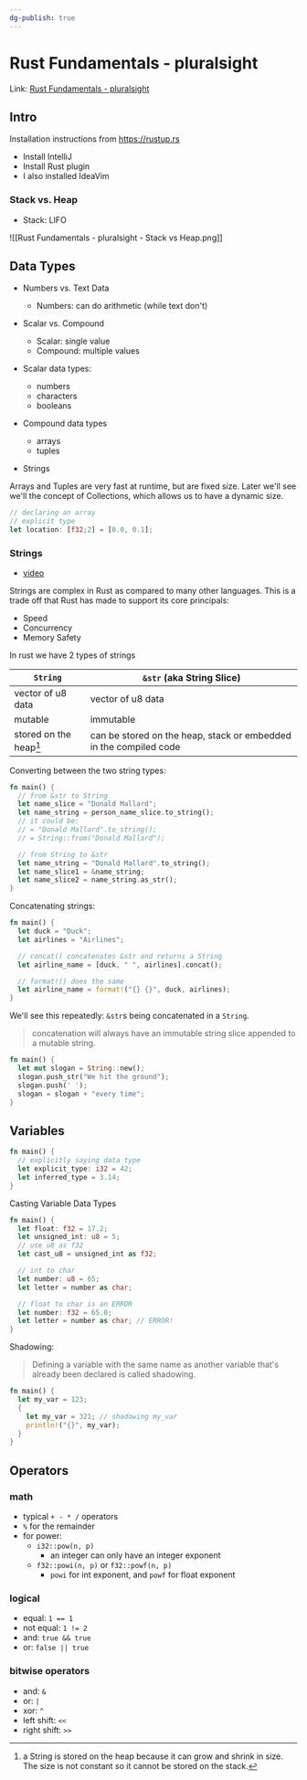 ```yaml
---
dg-publish: true
---
```

# Rust Fundamentals - pluralsight

Link: [Rust Fundamentals - pluralsight](https://app.pluralsight.com/library/courses/fundamentals-rust/table-of-contents)


## Intro

Installation instructions from https://rustup.rs

- Install IntelliJ
- Install Rust plugin
- I also installed IdeaVim

### Stack vs. Heap

- Stack: LIFO

![[Rust Fundamentals - pluralsight - Stack vs Heap.png]]


## Data Types

- Numbers vs. Text Data
    - Numbers: can do arithmetic (while text don't)
- Scalar vs. Compound
    - Scalar: single value
    - Compound: multiple values

- Scalar data types:
    - numbers
    - characters
    - booleans
- Compound data types
    - arrays
    - tuples
- Strings

Arrays and Tuples are very fast at runtime, but are fixed size. Later we'll see we'll the concept of Collections, which allows us to have a dynamic size.

```rust
// declaring an array
// explicit type
let location: [f32;2] = [0.0, 0.1];
```


### Strings

- [video](https://app.pluralsight.com/course-player?clipId=962406ba-2b5e-4153-a484-d8efa0fb2ea2)

Strings are complex in Rust as compared to many other languages. This is a trade off that Rust has made to support its core principals:

- Speed
- Concurrency
- Memory Safety

In rust we have 2 types of strings

| `String`           | `&str` (aka String Slice)                                         |
| ------------------ | ----------------------------------------------------------------- |
| vector of u8 data  | vector of u8 data                                                 |
| mutable            | immutable                                                         |
| stored on the heap[^1] | can be stored on the heap, stack or embedded in the compiled code |

[^1]: a String is stored on the heap because it can grow and shrink in size. The size is not constant so it cannot be stored on the stack.

Converting between the two string types:

```rust
fn main() {
  // from &str to String
  let name_slice = "Donald Mallard";
  let name_string = person_name_slice.to_string();
  // it could be:
  // = "Donald Mallard".to_string();
  // = String::from("Donald Mallard");

  // from String to &str
  let name_string = "Donald Mallard".to_string();
  let name_slice1 = &name_string;
  let name_slice2 = name_string.as_str();
}
```


Concatenating strings:

```rust
fn main() {
  let duck = "Duck";
  let airlines = "Airlines";

  // concat() concatenates &str and returns a String
  let airline_name = [duck, " ", airlines].concat();

  // format!() does the same
  let airline_name = format!("{} {}", duck, airlines);
}
```

We'll see this repeatedly: `&str`s being concatenated in a `String`.

> concatenation will always have an immutable string slice appended to a mutable string.

```rust
fn main() {
  let mut slogan = String::new();
  slogan.push_str("We hit the ground");
  slogan.push(' ');
  slogan = slogan + "every time";
}
```


## Variables

```rust
fn main() {
  // explicitly saying data type
  let explicit_type: i32 = 42;
  let inferred_type = 3.14;
}
```


Casting Variable Data Types

```rust
fn main() {
  let float: f32 = 17.2;
  let unsigned_int: u8 = 5;
  // use u8 as f32
  let cast_u8 = unsigned_int as f32;

  // int to char
  let number: u8 = 65;
  let letter = number as char;

  // float to char is an ERROR
  let number: f32 = 65.0;
  let letter = number as char; // ERROR!
}
```

Shadowing:

> Defining a variable with the same name as another variable that's already been declared is called shadowing.

```rust
fn main() {
  let my_var = 123;
  {
    let my_var = 321; // shadowing my_var
    println!("{}", my_var);
  }
}
```

## Operators

### math

- typical `+ - * /` operators
- `%` for the remainder
- for power: 
    - `i32::pow(n, p)`
        - an integer can only have an integer exponent
    - `f32::powi(n, p)` or `f32::powf(n, p)`
        - `powi` for int exponent, and `powf` for float exponent


### logical

- equal: `1 == 1`
- not equal: `1 != 2`
- and: `true && true`
- or: `false || true`


### bitwise operators

- and: `&`
- or: `|`
- xor: `^`
- left shift: `<<`
- right shift: `>>`


